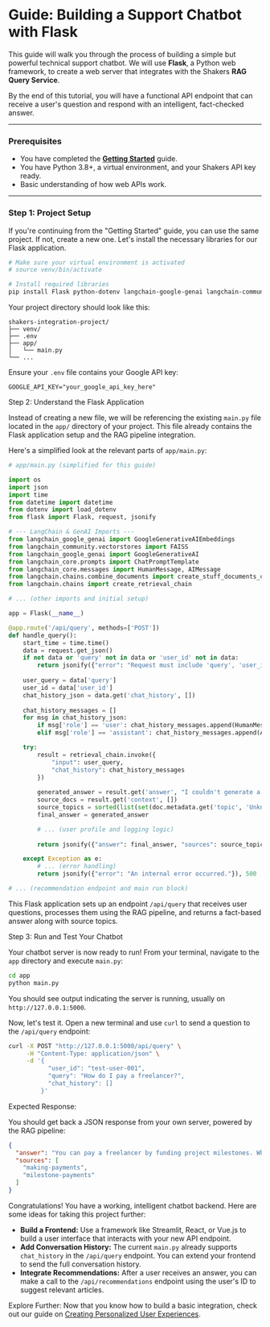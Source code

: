 # Guide: Building a Support Chatbot with Flask

This guide will walk you through the process of building a simple but powerful technical support chatbot. We will use **Flask**, a Python web framework, to create a web server that integrates with the Shakers **RAG Query Service**.

By the end of this tutorial, you will have a functional API endpoint that can receive a user's question and respond with an intelligent, fact-checked answer.

---

### Prerequisites

*   You have completed the **[Getting Started](./02-getting-started.md)** guide.
*   You have Python 3.8+, a virtual environment, and your Shakers API key ready.
*   Basic understanding of how web APIs work.

---

### Step 1: Project Setup

If you're continuing from the "Getting Started" guide, you can use the same project. If not, create a new one. Let's install the necessary libraries for our Flask application.

```bash
# Make sure your virtual environment is activated
# source venv/bin/activate

# Install required libraries
pip install Flask python-dotenv langchain-google-genai langchain-community faiss-cpu
```

Your project directory should look like this:

```
shakers-integration-project/
├── venv/
├── .env
├── app/
│   └── main.py
└── ...
```

Ensure your `.env` file contains your Google API key:

```.env
GOOGLE_API_KEY="your_google_api_key_here"
```
Step 2: Understand the Flask Application

Instead of creating a new file, we will be referencing the existing `main.py` file located in the `app/` directory of your project. This file already contains the Flask application setup and the RAG pipeline integration.

Here's a simplified look at the relevant parts of `app/main.py`:

```python
# app/main.py (simplified for this guide)

import os
import json
import time
from datetime import datetime
from dotenv import load_dotenv
from flask import Flask, request, jsonify

# --- LangChain & GenAI Imports ---
from langchain_google_genai import GoogleGenerativeAIEmbeddings
from langchain_community.vectorstores import FAISS
from langchain_google_genai import GoogleGenerativeAI
from langchain_core.prompts import ChatPromptTemplate
from langchain_core.messages import HumanMessage, AIMessage
from langchain.chains.combine_documents import create_stuff_documents_chain
from langchain.chains import create_retrieval_chain

# ... (other imports and initial setup)

app = Flask(__name__)

@app.route('/api/query', methods=['POST'])
def handle_query():
    start_time = time.time()
    data = request.get_json()
    if not data or 'query' not in data or 'user_id' not in data:
        return jsonify({"error": "Request must include 'query', 'user_id', and 'chat_history'"}), 400
    
    user_query = data['query']
    user_id = data['user_id']
    chat_history_json = data.get('chat_history', [])
    
    chat_history_messages = []
    for msg in chat_history_json:
        if msg['role'] == 'user': chat_history_messages.append(HumanMessage(content=msg['content']))
        elif msg['role'] == 'assistant': chat_history_messages.append(AIMessage(content=msg['content']))

    try:
        result = retrieval_chain.invoke({
            "input": user_query,
            "chat_history": chat_history_messages
        })
        
        generated_answer = result.get('answer', "I couldn't generate a response.")
        source_docs = result.get('context', [])
        source_topics = sorted(list(set(doc.metadata.get('topic', 'Unknown Source') for doc in source_docs)))
        final_answer = generated_answer

        # ... (user profile and logging logic)
        
        return jsonify({"answer": final_answer, "sources": source_topics})

    except Exception as e:
        # ... (error handling)
        return jsonify({"error": "An internal error occurred."}), 500

# ... (recommendation endpoint and main run block)
```

This Flask application sets up an endpoint `/api/query` that receives user questions, processes them using the RAG pipeline, and returns a fact-based answer along with source topics.

Step 3: Run and Test Your Chatbot

Your chatbot server is now ready to run! From your terminal, navigate to the `app` directory and execute `main.py`:

```bash
cd app
python main.py
```

You should see output indicating the server is running, usually on `http://127.0.0.1:5000`.

Now, let's test it. Open a new terminal and use `curl` to send a question to the `/api/query` endpoint:

```bash
curl -X POST "http://127.0.0.1:5000/api/query" \
     -H "Content-Type: application/json" \
     -d '{
           "user_id": "test-user-001",
           "query": "How do I pay a freelancer?",
           "chat_history": []
         }'
```

Expected Response:

You should get back a JSON response from your own server, powered by the RAG pipeline:

```json
{
  "answer": "You can pay a freelancer by funding project milestones. When a milestone is submitted and you approve the work, the funds are released from escrow to the freelancer. This ensures payment is made only for completed work.",
  "sources": [
    "making-payments",
    "milestone-payments"
  ]
}
```

Congratulations! You have a working, intelligent chatbot backend. Here are some ideas for taking this project further:

*   **Build a Frontend:** Use a framework like Streamlit, React, or Vue.js to build a user interface that interacts with your new API endpoint.
*   **Add Conversation History:** The current `main.py` already supports `chat_history` in the `/api/query` endpoint. You can extend your frontend to send the full conversation history.
*   **Integrate Recommendations:** After a user receives an answer, you can make a call to the `/api/recommendations` endpoint using the user's ID to suggest relevant articles.

Explore Further: Now that you know how to build a basic integration, check out our guide on [Creating Personalized User Experiences](./02-creating-personalized-user-experiences.md).
